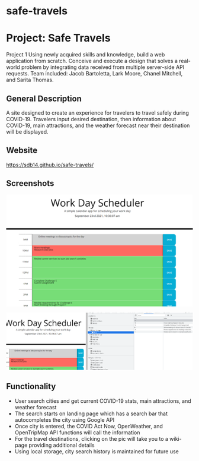 # safe-travels
# Project: Safe Travels

Project 1
Using newly acquired skills and knowledge, build a web application from scratch. Conceive and execute a design that solves a real-world problem by integrating data received from multiple server-side API requests. Team included: Jacob Bartoletta, Lark Moore, Chanel Mitchell, and Sarita Thomas.
 

## General Description
A site designed to create an experience for travelers to travel safely during COVID-19. Travelers input desired destination, then information about COVID-19, main attractions, and the weather forecast near their destination will be displayed.

## Website
https://sdb14.github.io/safe-travels/

## Screenshots
![SafeTravelsApp](https://github.com/SDB14/WorkDayScheduler/blob/main/Capture1.PNG)


![Local Storage](https://github.com/SDB14/WorkDayScheduler/blob/main/Capture2.PNG)




## Functionality
* User search cities and get current COVID-19 stats, main attractions, and weather forecast
* The search starts on landing page which has a search bar that autocompletes the city using Google API
* Once city is entered, the COVID Act Now, OpenWeather, and OpenTripMap API functions will call the information
* For the travel destinations, clicking on the pic will take you to a wiki-page providing additional details
* Using local storage, city search history is maintained for future use
